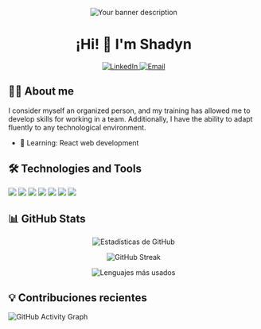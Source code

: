 <!-- Banner personalizable -->
<p align="center">
  <img src="https://your-image-url-here.com/banner.png" alt="Your banner description" />
</p>

<h1 align="center">¡Hi! 👋 I'm Shadyn </h1>


<!-- Redes sociales o contacto -->
<p align="center">
  <a href="[https://www.linkedin.com/in/tu-perfil](https://www.linkedin.com/in/shadin-l-harrak-373148273/)" target="_blank">
    <img src="https://img.shields.io/badge/LinkedIn-blue?style=for-the-badge&logo=linkedin" alt="LinkedIn">
  </a>

  <a href="shadyndyn234@gmail.com" target="_blank">
    <img src="https://img.shields.io/badge/Gmail-red?style=for-the-badge&logo=gmail" alt="Email">
  </a>
</p>

<!-- Acerca de mí -->
## 👨‍💻 About me
I consider myself an organized person, and my training has allowed me to develop skills for working in a team. Additionally, I have the ability to adapt fluently to any technological environment.

- 🌱 Learning: React web development


## 🛠️ Technologies and Tools
<p>
  <img src="https://img.shields.io/badge/-Java-007396?logo=java&logoColor=white&style=flat-square" />
  <img src="https://img.shields.io/badge/-React-61DAFB?logo=react&logoColor=black&style=flat-square" />
  <img src="https://img.shields.io/badge/-Spring_Boot-6DB33F?logo=springboot&logoColor=white&style=flat-square" />
  <img src="https://img.shields.io/badge/-SQL_Bases_de_Datos-4479A1?logo=postgresql&logoColor=white&style=flat-square" />
  <img src="https://img.shields.io/badge/-Kotlin-0095D5?logo=kotlin&logoColor=white&style=flat-square" />
  <img src="https://img.shields.io/badge/-PHP-777BB4?logo=php&logoColor=white&style=flat-square" />
  <img src="https://img.shields.io/badge/-HTML-E34F26?logo=html5&logoColor=white&style=flat-square" />
</p>


<!-- GitHub Stats -->
## 📊 GitHub Stats

<p align="center">
  <img src="https://github-readme-stats.vercel.app/api?username=ShadiYn&show_icons=true&theme=radical" alt="Estadísticas de GitHub">
</p>

<p align="center">
  <img src="https://github-readme-streak-stats.herokuapp.com/?user=ShadiYn&theme=radical" alt="GitHub Streak">
</p>

<!-- Lenguajes más usados -->
<p align="center">
  <img src="https://github-readme-stats.vercel.app/api/top-langs/?username=ShadiYn&layout=compact&theme=radical" alt="Lenguajes más usados">
</p>

<!-- Animación de contribuciones -->
## 💡 Contribuciones recientes

![GitHub Activity Graph](https://github-readme-activity-graph.cyclic.app/graph?username=ShadiYn&theme=radical&area=true)
